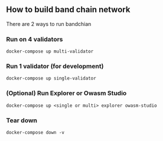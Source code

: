 ## How to build band chain network

There are 2 ways to run bandchian

### Run on 4 validators

```
docker-compose up multi-validator
```

### Run 1 validator (for development)

```
docker-compose up single-validator
```

### (Optional) Run Explorer or Owasm Studio

```
docker-compose up <single or multi> explorer owasm-studio
```

### Tear down

```
docker-compose down -v
```
